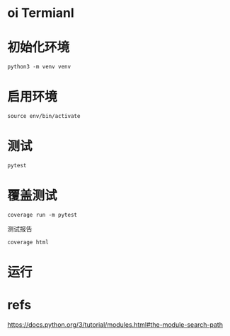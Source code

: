 # oi Termianl

# 初始化环境

`python3 -m venv venv`

# 启用环境

`source env/bin/activate`

# 测试

`pytest`

# 覆盖测试

`coverage run -m pytest `

测试报告

`coverage html`

# 运行


# refs

https://docs.python.org/3/tutorial/modules.html#the-module-search-path

